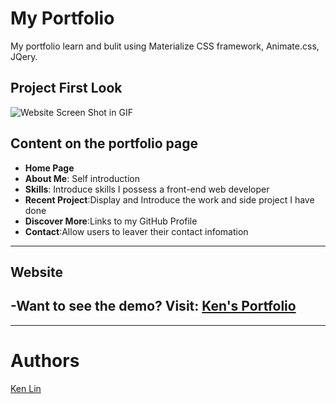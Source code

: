 # My Portfolio
My portfolio learn and bulit using Materialize CSS framework, Animate.css, JQery.


## Project First Look
![Website Screen Shot in GIF](project-screenshot.gif)


## Content on the portfolio page
- **Home Page**
- **About Me**: Self introduction
- **Skills**: Introduce skills I possess a front-end web developer
- **Recent Project**:Display and Introduce the work and side project I have done
- **Discover More**:Links to my GitHub Profile
- **Contact**:Allow users to leaver their contact infomation

___

## Website
-Want to see the demo? Visit: [Ken's Portfolio](https://github.com/LYS786/Personal-Page/blob/main/README.md)
-

___

# Authors
[Ken Lin](https://github.com/LYS786)
